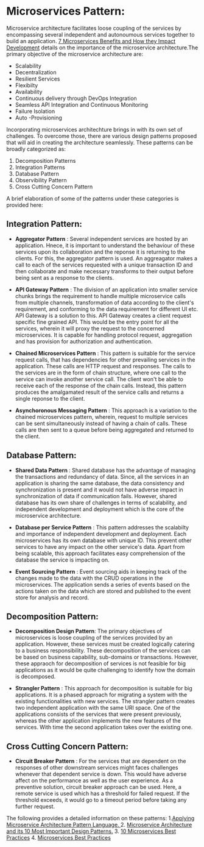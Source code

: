 # Microservices Pattern:

Microservice architecture facilitates loose coupling of the services by encompassing several independent and autonoumous services together to build an application. [7 Microservices Benefits and How they Impact Development](https://www.capitalone.com/tech/software-engineering/10-microservices-best-practices/) details on the importance of the microservice architecture.The primary objective of the microservice architecture are:

* Scalability
* Decentralization
* Resilient Services
* Flexibilty
* Availability
* Continuous delivery through DevOps Integration
* Seamless API Integration and Continuous Monitoring
* Failure Isolation
* Auto -Provisioning

Incorporating microservices architechture brings in with its own set of challenges. To overcome those, there are various design patterns proposed that will aid in creating the architecture seamlessly. These patterns can be broadly categorized as:

1. Decomposition Patterns
2. Integration Patterns
3. Database Pattern 
4. Observibility Pattern
5. Cross Cutting Concern Pattern

A brief elaboration of some of the patterns under these categories is provided here:

## Integration Pattern:

* **Aggregator Pattern** : Several independent services are hosted by an application. Hnece, it is important to understand the behaviour of these services upon its collaboration and the reponse it is returning to the clients. For this, the aggregator pattern is used. An aggreagator makes a call to each of the services requested with a unique transaction ID and then collaborate and make necessary transforms to their output before being sent as a response to the clients.

* **API Gateway Pattern** : The division of an application into smaller service chunks brings the requirement to handle multiple microservice calls from multiple channels, transformation of data according to the client's requirement, and conforming to the data requirement for different UI etc. API Gateway is a solution to this. API Gateway creates a client request specific fine grained API. This would be the entry point for all the services, wherein it will proxy the request to the concerned microservices. It is capable for handling protocol request, aggregation and has provision for authorization and authentication.

* **Chained Microservices Pattern** : This pattern is suitable for the service request calls, that has dependencies for other prevailing services in the application. These calls are HTTP request and responses. The calls to the services are in the form of chain structure, where one call to the service can invoke another service call. The client won't be able to receive each of the response of the chain calls. Instead, this pattern produces the amalgamated result of the service calls and returns a single reponse to the client.

* **Asynchoronous Messaging Pattern** : This approach is a variation to the chained microservices pattern, wherein, request to multiple services can be sent simultaneously instead of having a chain of calls. These calls are then sent to a queue before being aggregated and returned to the client.

## Database Pattern:

* **Shared Data Pattern** : Shared database has the advantage of managing the transactions and redundancy of data. Since, all the services in an application is sharing the same database, the data consistency and synchronization is present and it would not have adverse impact in synchronization of data if communication fails. However, shared database has its own share of challenges in terms of scalability, and independent development and deployment which is the core of the microservice architecture.

* **Database per Service Pattern** : This pattern addresses the scalabilty and importance of independent development and deployment. Each microservices has its own database with unique ID. This prevent other services to have any impact on the other service's data. Apart from being scalable, this approach facilitates easy comprehension of the database the service is impacting on. 

* **Event Sourcing Pattern** : Event sourcing aids in keeping track of the changes made to the data with the CRUD operations in  the microservices. The application sends a series of events based on the actions taken on the data which are stored and published to the event store for analysis and record.

## Decomposition Pattern:

* **Decomposition Design Pattern**: The primary objectives of microservices is loose coupling of the services provided by an application. However, these services must be created logically catering to a business responsibility. These decomposition of the services can be based on business capability, sub-domains or transactions. However, these appraoch for decomposition of services is not feasible for big applications as it would be quite challenging to identify how the domain is decomposed.

* **Strangler Pattern** : This approach for decomposition is suitable for big applications. It is a phased  approach for migrating a system with the existing functionalities with new services. The strangler pattern  creates two independent application with the same URI space. One of the applications consists of the services that were present previously, whereas the other application implements the new features of the services. With time the second application takes over the existing one. 

## Cross Cutting Concern Pattern:

* **Circuit Breaker Pattern** : For the services that are dependent on the responses of other downstream services might faces challenges whenever that dependent service is down. This would have adverse affect on the performance as well as the user experience. As a preventive solution, circuit breaker approach can be used. Here, a remote service is used which has a threshold for failed request. If the threshold exceeds, it would go to a timeout period before taking any further request.

The following provides a detailed information on these patterns:
1.[Applying Microservice Architecture Pattern Language. ](https://microservices.io/articles/applying.html) 
2. [Microservice Architecture and its 10 Most Important Design Patterns.](https://towardsdatascience.com/microservice-architecture-and-its-10-most-important-design-patterns-824952d7fa41)
3. [10 Microservices Best Practices](https://www.devteam.space/blog/10-best-practices-for-building-a-microservice-architecture/)
4. [Microservices Best Practices](https://www.capitalone.com/tech/software-engineering/10-microservices-best-practices/)




